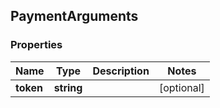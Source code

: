## PaymentArguments

### Properties
Name | Type | Description | Notes
------------ | ------------- | ------------- | -------------
**token** | **string** |  | [optional] 


